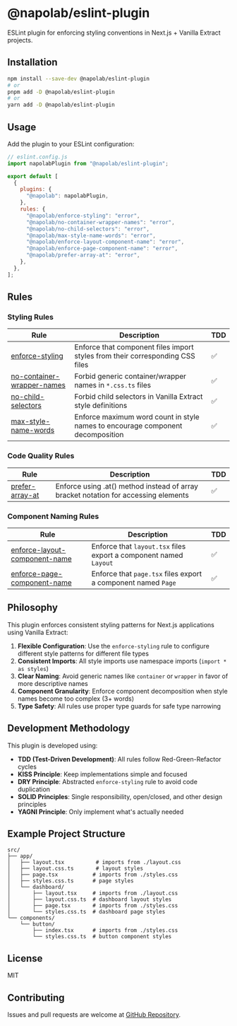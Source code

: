 # @napolab/eslint-plugin

ESLint plugin for enforcing styling conventions in Next.js + Vanilla Extract projects.

## Installation

```bash
npm install --save-dev @napolab/eslint-plugin
# or
pnpm add -D @napolab/eslint-plugin
# or
yarn add -D @napolab/eslint-plugin
```

## Usage

Add the plugin to your ESLint configuration:

```js
// eslint.config.js
import napolabPlugin from "@napolab/eslint-plugin";

export default [
  {
    plugins: {
      "@napolab": napolabPlugin,
    },
    rules: {
      "@napolab/enforce-styling": "error",
      "@napolab/no-container-wrapper-names": "error",
      "@napolab/no-child-selectors": "error",
      "@napolab/max-style-name-words": "error",
      "@napolab/enforce-layout-component-name": "error",
      "@napolab/enforce-page-component-name": "error",
      "@napolab/prefer-array-at": "error",
    },
  },
];
```

## Rules

### Styling Rules

| Rule                                                                     | Description                                                                    | TDD |
| ------------------------------------------------------------------------ | ------------------------------------------------------------------------------ | --- |
| [enforce-styling](./docs/rules/enforce-styling.md)                       | Enforce that component files import styles from their corresponding CSS files  | ✅  |
| [no-container-wrapper-names](./docs/rules/no-container-wrapper-names.md) | Forbid generic container/wrapper names in `*.css.ts` files                     | ✅  |
| [no-child-selectors](./docs/rules/no-child-selectors.md)                 | Forbid child selectors in Vanilla Extract style definitions                    | ✅  |
| [max-style-name-words](./docs/rules/max-style-name-words.md)             | Enforce maximum word count in style names to encourage component decomposition | ✅  |

### Code Quality Rules

| Rule                                               | Description                                                                         | TDD |
| -------------------------------------------------- | ----------------------------------------------------------------------------------- | --- |
| [prefer-array-at](./docs/rules/prefer-array-at.md) | Enforce using .at() method instead of array bracket notation for accessing elements | ✅  |

### Component Naming Rules

| Rule                                                                           | Description                                                       | TDD |
| ------------------------------------------------------------------------------ | ----------------------------------------------------------------- | --- |
| [enforce-layout-component-name](./docs/rules/enforce-layout-component-name.md) | Enforce that `layout.tsx` files export a component named `Layout` | ✅  |
| [enforce-page-component-name](./docs/rules/enforce-page-component-name.md)     | Enforce that `page.tsx` files export a component named `Page`     | ✅  |

## Philosophy

This plugin enforces consistent styling patterns for Next.js applications using Vanilla Extract:

1. **Flexible Configuration**: Use the `enforce-styling` rule to configure different style patterns for different file types
2. **Consistent Imports**: All style imports use namespace imports (`import * as styles`)
3. **Clear Naming**: Avoid generic names like `container` or `wrapper` in favor of more descriptive names
4. **Component Granularity**: Enforce component decomposition when style names become too complex (3+ words)
5. **Type Safety**: All rules use proper type guards for safe type narrowing

## Development Methodology

This plugin is developed using:

- **TDD (Test-Driven Development)**: All rules follow Red-Green-Refactor cycles
- **KISS Principle**: Keep implementations simple and focused
- **DRY Principle**: Abstracted `enforce-styling` rule to avoid code duplication
- **SOLID Principles**: Single responsibility, open/closed, and other design principles
- **YAGNI Principle**: Only implement what's actually needed

## Example Project Structure

```
src/
├── app/
│   ├── layout.tsx          # imports from ./layout.css
│   ├── layout.css.ts       # layout styles
│   ├── page.tsx           # imports from ./styles.css
│   ├── styles.css.ts      # page styles
│   └── dashboard/
│       ├── layout.tsx     # imports from ./layout.css
│       ├── layout.css.ts  # dashboard layout styles
│       ├── page.tsx       # imports from ./styles.css
│       └── styles.css.ts  # dashboard page styles
└── components/
    └── button/
        ├── index.tsx      # imports from ./styles.css
        └── styles.css.ts  # button component styles
```

## License

MIT

## Contributing

Issues and pull requests are welcome at [GitHub Repository](https://github.com/naporin0624/RISTILL_ANIVERSARY_2025).

